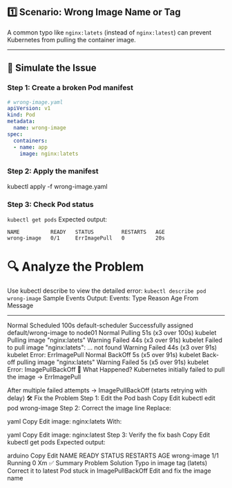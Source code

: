 ## 1️⃣ Scenario: Wrong Image Name or Tag

A common typo like `nginx:latets` (instead of `nginx:latest`) can prevent Kubernetes from pulling the container image.

---

## 🔧 Simulate the Issue

### Step 1: Create a broken Pod manifest

```yaml
# wrong-image.yaml
apiVersion: v1
kind: Pod
metadata:
  name: wrong-image
spec:
  containers:
  - name: app
    image: nginx:latets
```
### Step 2: Apply the manifest
kubectl apply -f wrong-image.yaml
### Step 3: Check Pod status
` kubectl get pods `
Expected output:
```
NAME          READY   STATUS         RESTARTS   AGE
wrong-image   0/1     ErrImagePull   0          20s
```
# 🔍 Analyze the Problem
Use kubectl describe to view the detailed error:
``` kubectl describe pod wrong-image ```
Sample Events Output:
Events:
  Type     Reason     Age                 From               Message
  ----     ------     ----                ----               -------
  Normal   Scheduled  100s                default-scheduler  Successfully assigned default/wrong-image to node01
  Normal   Pulling    51s (x3 over 100s)  kubelet            Pulling image "nginx:latets"
  Warning  Failed     44s (x3 over 91s)   kubelet            Failed to pull image "nginx:latets": ... not found
  Warning  Failed     44s (x3 over 91s)   kubelet            Error: ErrImagePull
  Normal   BackOff    5s (x5 over 91s)    kubelet            Back-off pulling image "nginx:latets"
  Warning  Failed     5s (x5 over 91s)    kubelet            Error: ImagePullBackOff
🧠 What Happened?
Kubernetes initially failed to pull the image → ErrImagePull

After multiple failed attempts → ImagePullBackOff (starts retrying with delay)
🛠️ Fix the Problem
Step 1: Edit the Pod
bash
Copy
Edit
kubectl edit pod wrong-image
Step 2: Correct the image line
Replace:

yaml
Copy
Edit
image: nginx:latets
With:

yaml
Copy
Edit
image: nginx:latest
Step 3: Verify the fix
bash
Copy
Edit
kubectl get pods
Expected output:

arduino
Copy
Edit
NAME          READY   STATUS    RESTARTS   AGE
wrong-image   1/1     Running   0          Xm
✅ Summary
Problem	Solution
Typo in image tag (latets)	Correct it to latest
Pod stuck in ImagePullBackOff	Edit and fix the image name

